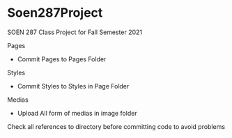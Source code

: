 # Soen287Project
SOEN 287 Class Project for Fall Semester 2021

Pages
- Commit Pages to Pages Folder

Styles
- Commit Styles to Styles in Page Folder

Medias
- Upload All form of medias in image folder

Check all references to directory before committing code to avoid problems
